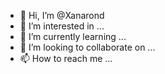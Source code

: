 - 👋 Hi, I’m @Xanarond
- 👀 I’m interested in ...
- 🌱 I’m currently learning ...
- 💞️ I’m looking to collaborate on ...
- 📫 How to reach me ...

<!---
Xanarond/Xanarond is a ✨ special ✨ repository because its `README.md` (this file) appears on your GitHub profile.
You can click the Preview link to take a look at your changes.
--->
